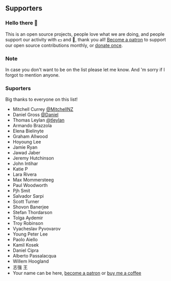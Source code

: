 ## Supporters

### Hello there 👋

This is an open source projects, people love what we are doing, and people support our activity with 💵 and 🤑, thank you all! [Become a patron](https://www.patreon.com/mladenmacanovic) to support our open source contributions monthly, or [donate once](https://www.buymeacoffee.com/mladenmacanovic).

### Note

In case you don't want to be on the list please let me know. And 'm sorry if I forgot to mention anyone.

### Suporters

 Big thanks to everyone on this list!

- Mitchell Currey [@MitchellNZ](https://github.com/MitchellNZ)
- Daniel Gross [@Daniel](https://github.com/belucha)
- Thomas Leylan [@tleylan](https://github.com/tleylan)
- Armando Brazzola
- Elena Bielinyte
- Graham Allwood
- Hoyoung Lee
- Jamie Ryan
- Jawad Jaber
- Jeremy Hutchinson
- John Intihar
- Katie P
- Lara Rivera
- Max Mommersteeg
- Paul Woodworth
- Pjh Smit
- Salvador Sarpi
- Scott Turner
- Shovon Banerjee
- Stefan Thordarson
- Tolga Aydemir
- Troy Robinson
- Vyacheslav Pyvovarov
- Young Peter Lee
- Paolo Aiello
- Kamil Kosek
- Daniel Cipra
- Alberto Passalacqua
- Willem Hoogland
- 志强 王
- Your name can be here, [become a patron](https://www.patreon.com/mladenmacanovic) or [buy me a coffee](https://www.buymeacoffee.com/mladenmacanovic)
